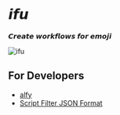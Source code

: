 # 𝙞𝙛𝙪

𝘾𝙧𝙚𝙖𝙩𝙚 𝙬𝙤𝙧𝙠𝙛𝙡𝙤𝙬𝙨 𝙛𝙤𝙧 𝙚𝙢𝙤𝙟𝙞


![ifu](https://user-images.githubusercontent.com/6839576/147843066-35f0fd83-0f2e-431e-ae15-a117616fba88.png)


## For Developers

- [alfy](https://github.com/sindresorhus/alfy)
- [Script Filter JSON Format](https://www.alfredapp.com/help/workflows/inputs/script-filter/json/)
